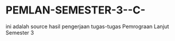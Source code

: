 # PEMLAN-SEMESTER-3--C-

ini adalah source hasil pengerjaan tugas-tugas Pemrograan Lanjut Semester 3
